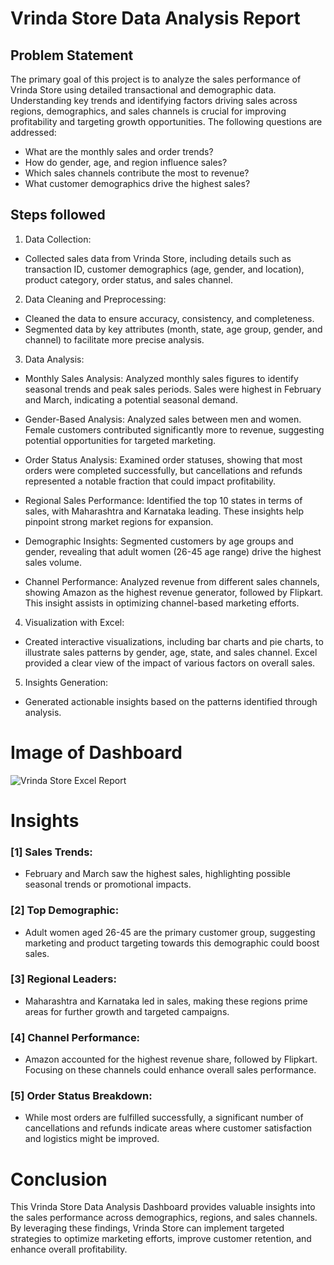 # Vrinda Store Data Analysis Report

## Problem Statement

The primary goal of this project is to analyze the sales performance of Vrinda Store using detailed transactional and demographic data. Understanding key trends and identifying factors driving sales across regions, demographics, and sales channels is crucial for improving profitability and targeting growth opportunities. The following questions are addressed:

- What are the monthly sales and order trends?
- How do gender, age, and region influence sales?
- Which sales channels contribute the most to revenue?
- What customer demographics drive the highest sales?


## Steps followed 

1. Data Collection:
- Collected sales data from Vrinda Store, including details such as transaction ID, customer demographics (age, gender, and location), product category, order status, and sales channel.

2. Data Cleaning and Preprocessing:
- Cleaned the data to ensure accuracy, consistency, and completeness.
- Segmented data by key attributes (month, state, age group, gender, and channel) to facilitate more precise analysis.

3. Data Analysis:
- Monthly Sales Analysis: Analyzed monthly sales figures to identify seasonal trends and peak sales periods. Sales were highest in February and March, indicating a potential seasonal demand.

- Gender-Based Analysis: Analyzed sales between men and women. Female customers contributed significantly more to revenue, suggesting potential opportunities for targeted marketing.

- Order Status Analysis: Examined order statuses, showing that most orders were completed successfully, but cancellations and refunds represented a notable fraction that could impact profitability.

- Regional Sales Performance: Identified the top 10 states in terms of sales, with Maharashtra and Karnataka leading. These insights help pinpoint strong market regions for expansion.

- Demographic Insights: Segmented customers by age groups and gender, revealing that adult women (26-45 age range) drive the highest sales volume.

- Channel Performance: Analyzed revenue from different sales channels, showing Amazon as the highest revenue generator, followed by Flipkart. This insight assists in optimizing channel-based marketing efforts.

4. Visualization with Excel:
- Created interactive visualizations, including bar charts and pie charts, to illustrate sales patterns by gender, age, state, and sales channel. Excel provided a clear view of the impact of various factors on overall sales.
5. Insights Generation:
- Generated actionable insights based on the patterns identified through analysis.
  
# Image of Dashboard

![Vrinda Store Excel Report](https://github.com/user-attachments/assets/90adb309-fa58-41aa-a335-616bb191af7b)



# Insights
### [1] Sales Trends:
- February and March saw the highest sales, highlighting possible seasonal trends or promotional impacts.

           
### [2] Top Demographic:
- Adult women aged 26-45 are the primary customer group, suggesting marketing and product targeting towards this demographic could boost sales.
  
### [3] Regional Leaders:
- Maharashtra and Karnataka led in sales, making these regions prime areas for further growth and targeted campaigns.

### [4] Channel Performance: 
- Amazon accounted for the highest revenue share, followed by Flipkart. Focusing on these channels could enhance overall sales performance.

### [5] Order Status Breakdown: 
- While most orders are fulfilled successfully, a significant number of cancellations and refunds indicate areas where customer satisfaction and logistics might be improved.

# Conclusion
This Vrinda Store Data Analysis Dashboard provides valuable insights into the sales performance across demographics, regions, and sales channels. By leveraging these findings, Vrinda Store can implement targeted strategies to optimize marketing efforts, improve customer retention, and enhance overall profitability.
